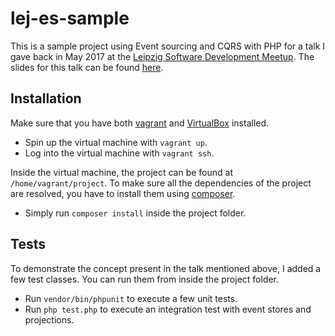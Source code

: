 # lej-es-sample

This is a sample project using Event sourcing and CQRS with PHP for a
talk I gave back in May 2017 at the [Leipzig Software Development Meetup](https://www.meetup.com/Leipzig-Software-Development-Meetup/).
The slides for this talk can be found [here](https://speakerdeck.com/theinrich/event-sourcing-cqrs-and-best-practices).

## Installation

Make sure that you have both [vagrant](https://www.vagrantup.com) and
[VirtualBox](https://www.virtualbox.org) installed.

- Spin up the virtual machine with `vagrant up`.
- Log into the virtual machine with `vagrant ssh`.

Inside the virtual machine, the project can be found at `/home/vagrant/project`.
To make sure all the dependencies of the project are resolved, you have to
install them using [composer](https://getcomposer.org).

- Simply run `composer install` inside the project folder.

## Tests

To demonstrate the concept present in the talk mentioned above, I added a few
test classes. You can run them from inside the project folder.

- Run `vendor/bin/phpunit` to execute a few unit tests.
- Run `php test.php` to execute an integration test with event stores and projections.
